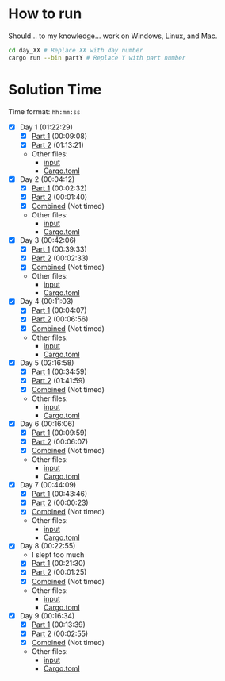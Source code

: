# How to run
Should... to my knowledge... work on Windows, Linux, and Mac.
```bash
cd day_XX # Replace XX with day number
cargo run --bin partY # Replace Y with part number
```

# Solution Time

Time format: `hh:mm:ss`
- [x] Day 1 (01:22:29) 
  - [x] [Part 1](day_01/src/part1.rs) (00:09:08)
  - [x] [Part 2](day_01/src/part2.rs) (01:13:21)
  - Other files:
    - [input](day_01/src/input.in)
    - [Cargo.toml](day_01/Cargo.toml)
- [x] Day 2 (00:04:12)
  - [x] [Part 1](day_02/src/part1.rs) (00:02:32)
  - [x] [Part 2](day_02/src/part2.rs) (00:01:40)
  - [x] [Combined](day_02/src/combined.rs) (Not timed)
  - Other files:
    - [input](day_02/src/input.in)
    - [Cargo.toml](day_02/Cargo.toml)
- [x] Day 3 (00:42:06)
  - [x] [Part 1](day_03/src/part1.rs) (00:39:33)
  - [x] [Part 2](day_03/src/part2.rs) (00:02:33)
  - [x] [Combined](day_03/src/combined.rs) (Not timed)
  - Other files:
    - [input](day_03/src/input.in)
    - [Cargo.toml](day_03/Cargo.toml)
- [x] Day 4 (00:11:03)
  - [x] [Part 1](day_04/src/part1.rs) (00:04:07) 
  - [x] [Part 2](day_04/src/part2.rs) (00:06:56)
  - [x] [Combined](day_04/src/combined.rs) (Not timed)
  - Other files:
    - [input](day_04/src/input.in)
    - [Cargo.toml](day_04/Cargo.toml)
- [x] Day 5 (02:16:58)
  - [x] [Part 1](day_05/src/part1.rs) (00:34:59)
  - [x] [Part 2](day_05/src/part2.rs) (01:41:59)
  - [x] [Combined](day_05/src/combined.rs) (Not timed)
  - Other files:
    - [input](day_05/src/input.in)
    - [Cargo.toml](day_05/Cargo.toml)
- [x] Day 6 (00:16:06)
  - [x] [Part 1](day_06/src/part1.rs) (00:09:59)
  - [x] [Part 2](day_06/src/part2.rs) (00:06:07)
  - [x] [Combined](day_06/src/combined.rs) (Not timed)
  - Other files:
    - [input](day_06/src/input.in)
    - [Cargo.toml](day_06/Cargo.toml)
- [X] Day 7 (00:44:09)
  - [x] [Part 1](day_07/src/part1.rs) (00:43:46)
  - [x] [Part 2](day_07/src/part2.rs) (00:00:23)
  - [x] [Combined](day_07/src/combined.rs) (Not timed)
  - Other files:
    - [input](day_07/src/input.in)
    - [Cargo.toml](day_07/Cargo.toml)
- [X] Day 8 (00:22:55)
  - I slept too much
  - [x] [Part 1](day_08/src/part1.rs) (00:21:30)
  - [x] [Part 2](day_08/src/part2.rs) (00:01:25)
  - [x] [Combined](day_08/src/combined.rs) (Not timed)
  - Other files:
    - [input](day_08/src/input.in)
    - [Cargo.toml](day_08/Cargo.toml)
- [x] Day 9 (00:16:34)
  - [x] [Part 1](day_09/src/part1.rs) (00:13:39)
  - [x] [Part 2](day_09/src/part2.rs) (00:02:55)
  - [x] [Combined](day_09/src/combined.rs) (Not timed)
  - Other files:
    - [input](day_09/src/input.in)
    - [Cargo.toml](day_09/Cargo.toml)